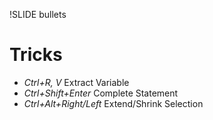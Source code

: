 !SLIDE bullets

# Tricks #

* _Ctrl+R, V_ Extract Variable
* _Ctrl+Shift+Enter_ Complete Statement
* _Ctrl+Alt+Right/Left_ Extend/Shrink Selection